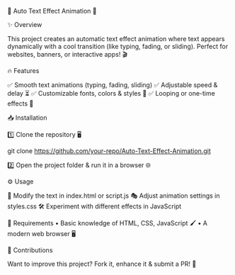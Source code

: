 🚀 Auto Text Effect Animation 🎨

✨ Overview

This project creates an automatic text effect animation where text appears dynamically with a cool transition (like typing, fading, or sliding). Perfect for websites, banners, or interactive apps! 🎬


🔥 Features

✅ Smooth text animations (typing, fading, sliding)
✅ Adjustable speed & delay ⏳
✅ Customizable fonts, colors & styles 🎨
✅ Looping or one-time effects 🔁


📥 Installation

1️⃣ Clone the repository 🖥️

git clone https://github.com/your-repo/Auto-Text-Effect-Animation.git

2️⃣ Open the project folder & run it in a browser 🌐

⚙️ Usage

📝 Modify the text in index.html or script.js
🎭 Adjust animation settings in styles.css
🛠️ Experiment with different effects in JavaScript


🛑 Requirements
	•	Basic knowledge of HTML, CSS, JavaScript 🖌️
	•	A modern web browser 🖥️

🤝 Contributions

Want to improve this project? Fork it, enhance it & submit a PR! 🚀